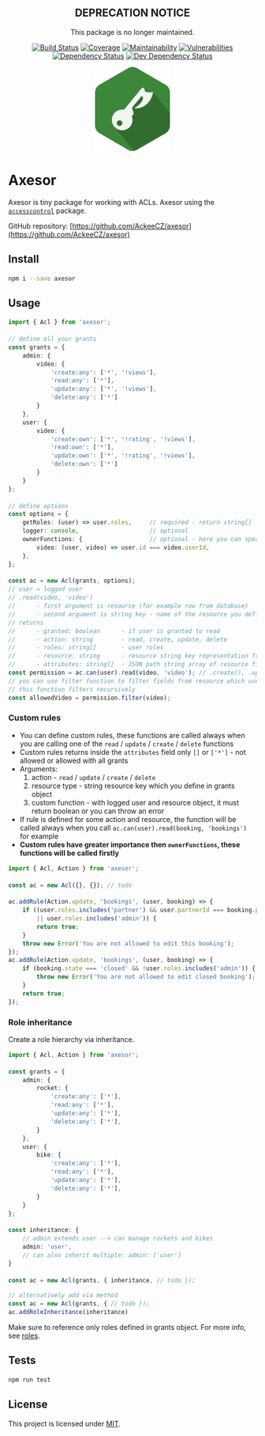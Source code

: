 <div align="center">

## DEPRECATION NOTICE

This package is no longer maintained.
</div>

<div align="center">

[![Build Status](https://img.shields.io/travis/com/AckeeCZ/axesor/master.svg?style=flat-square)](https://travis-ci.com/AckeeCZ/axesor)
[![Coverage](https://img.shields.io/codeclimate/coverage/AckeeCZ/axesor.svg?style=flat-square)](https://codeclimate.com/github/AckeeCZ/axesor)
[![Maintainability](https://img.shields.io/codeclimate/maintainability/AckeeCZ/axesor.svg?style=flat-square)](https://codeclimate.com/github/AckeeCZ/axesor)
[![Vulnerabilities](https://img.shields.io/snyk/vulnerabilities/github/AckeeCZ/axesor.svg?style=flat-square)](https://snyk.io/test/github/AckeeCZ/axesor?targetFile=package.json)
[![Dependency Status](https://img.shields.io/david/AckeeCZ/axesor.svg?style=flat-square)](https://david-dm.org/AckeeCZ/axesor)
[![Dev Dependency Status](https://img.shields.io/david/dev/AckeeCZ/axesor.svg?style=flat-square)](https://david-dm.org/AckeeCZ/axesor?type=dev)

<img src="./resources/logo.png" height="170"/>
</div>

# Axesor

Axesor is tiny package for working with ACLs. Axesor using the [`accesscontrol`](https://github.com/onury/accesscontrol) package. 

GitHub repository: [https://github.com/AckeeCZ/axesor](https://github.com/AckeeCZ/axesor)

## Install

```bash
npm i --save axesor
```

## Usage

```typescript
import { Acl } from 'axesor';

// define all your grants
const grants = {
    admin: {
        video: {
            'create:any': ['*', '!views'],
            'read:any': ['*'],
            'update:any': ['*', '!views'],
            'delete:any': ['*']
        }
    },
    user: {
        video: {
            'create:own': ['*', '!rating', '!views'],
            'read:own': ['*'],
            'update:own': ['*', '!rating', '!views'],
            'delete:own': ['*']
        }
    }
};

// define options
const options = {
    getRoles: (user) => user.roles,     // required - return string[]
    logger: console,                    // optional
    ownerFunctions: {                   // optional - here you can specify ownership between resources
        video: (user, video) => user.id === video.userId,
    },
};

const ac = new Acl(grants, options);
// user = logged user
// .read(video, 'video')
//      - first argument is resource (for example row from database)
//      - second argument is string key - name of the resource you define in grants object
// returns
//      - granted: boolean      - if user is granted to read
//      - action: string        - read, create, update, delete
//      - roles: string[]       - user roles
//      - resource: string      - resource string key representation from grants object
//      - attributes: string[]  - JSON path string array of resource fields which user is allowed to read / update / create / delete - array of fields which you define in grants object
const permission = ac.can(user).read(video, 'video'); // .create(), .update(), .delete() with same arguments
// you can use filter function to filter fields from resource which user can manipulate with
// this function filters recursively
const allowedVideo = permission.filter(video);
```

### Custom rules

- You can define custom rules, these functions are called always when you are calling one of the `read` / `update` / `create` / `delete` functions
- Custom rules returns inside the `attributes` field only `[]` or `['*']` - not allowed or allowed with all grants
- Arguments:
    1) action           - `read` / `update` / `create` / `delete`
    2) resource type    - string resource key which you define in grants object
    3) custom function  - with logged user and resource object, it must return boolean or you can throw an error
- If rule is defined for some action and resource, the function will be called always when you call `ac.can(user).read(booking, 'bookings')` for example
- **Custom rules have greater importance then `ownerFunctions`, these functions will be called firstly**

```typescript
import { Acl, Action } from 'axesor';

const ac = new Acl({}, {}); // todo

ac.addRule(Action.update, 'bookings', (user, booking) => {
    if ((user.roles.includes('partner') && user.partnerId === booking.partnerId)
        || user.roles.includes('admin')) {
        return true;
    }
    throw new Error('You are not allowed to edit this booking');
});
ac.addRule(Action.update, 'bookings', (user, booking) => {
    if (booking.state === 'closed' && !user.roles.includes('admin')) {
        throw new Error('You are not allowed to edit closed booking');
    }
    return true;
});
```

### Role inheritance
Create a role hierarchy via inheritance.
```typescript
import { Acl, Action } from 'axesor';

const grants = {
    admin: {
        rocket: {
            'create:any': ['*'],
            'read:any': ['*'],
            'update:any': ['*'],
            'delete:any': ['*'],
        }
    },
    user: {
        bike: {
            'create:any': ['*'],
            'read:any': ['*'],
            'update:any': ['*'],
            'delete:any': ['*'],
        }
    }
};

const inheritance: {
    // admin extends user --> can manage rockets and bikes
    admin: 'user',
    // can also inherit multiple: admin: ['user']
}

const ac = new Acl(grants, { inheritance, // todo });
```

```typescript
// alternatively add via method
const ac = new Acl(grants, { // todo });
ac.addRoleInheritance(inheritance)
```

Make sure to reference only roles defined in grants object. For more info, see [roles](https://github.com/onury/accesscontrol#roles).

## Tests

```bash
npm run test
```

## License

This project is licensed under [MIT](./LICENSE).
